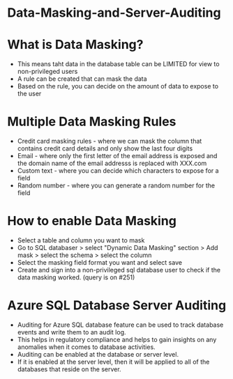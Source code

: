 # Data-Masking-and-Server-Auditing

# What is Data Masking?
- This means taht data in the database table can be LIMITED for view to non-privileged users
- A rule can be created that can mask the data
- Based on the rule, you can decide on the amount of data to expose to the user


# Multiple Data Masking Rules
- Credit card masking rules - where we can mask the column that contains credit card details and only show the last four digits 
- Email - where only the first letter of the email address is exposed and the domain name of the email addresss is replaced with XXX.com
- Custom text - where you can decide which characters to expose for a field
- Random number - where you can generate a random number for the field

# How to enable Data Masking
- Select a table and column you want to mask
- Go to SQL databaser > select "Dynamic Data Masking" section > Add mask > select the schema > select the column 
- Select the masking field format you want and select save
- Create and sign into a non-privileged sql database user to check if the data masking worked. (query is on #251)



# Azure SQL Database Server Auditing
- Auditing for Azure SQL database feature can be used to track database events and write them to an audit log.
- This helps in regulatory compliance and helps to gain insights on any anomalies when it comes to database activities.
- Auditing can be enabled at the database or server level.
- If it is enabled at the server level, then it will be applied to all of the databases that reside on the server.
